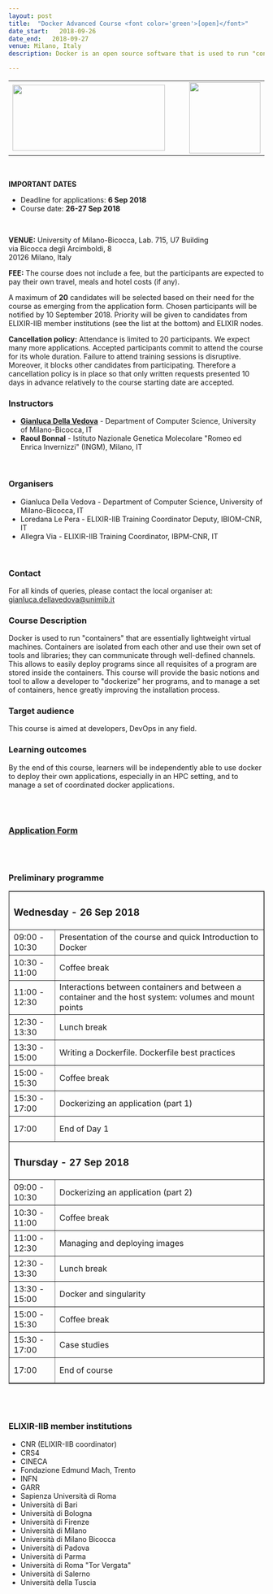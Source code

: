 ```yaml
---
layout: post
title:  "Docker Advanced Course <font color='green'>[open]</font>"
date_start:   2018-09-26
date_end:   2018-09-27
venue: Milano, Italy
description: Docker is an open source software that is used to run "containers" that are essentially lightweight virtual machines. Containers are isolated from each other and use their own set of tools and libraries; they can communicate through well-defined channels. This allows to easily deploy programs since all requisites of a program are stored inside the containers. This course will provide the basic notions and tool to allow a developer to "dockerize" her programs, and to manage a set of containers, hence greatly improving the installation process.

---
```


<table border="0">
<tr>
	<td><a href="https://elixir-iib-training.github.io/website/"><img src="../../../img/logo_iib.png" height="130" width="300"></a>
	</td>
	<td width="50"></td>
	<td><a href="https://www.unimib.it/"><img src="../../../img/Logo_unimilano_bicocca.png" height="140" width="140"></a>
	</td>
</tr>
</table>
<br>

**IMPORTANT DATES** 
- Deadline for applications: **6 Sep 2018**
- Course date: **26-27 Sep 2018**
<br>


**VENUE:**
University of Milano-Bicocca, Lab. 715, U7 Building<br> 
via Bicocca degli Arcimboldi, 8<br> 
20126 Milano, Italy
<br>


**FEE:** 
The course does not include a fee, but the participants are expected to pay their own travel, meals and hotel costs (if any).


A maximum of **20** candidates will be selected based on their need for the course as emerging from the application form. Chosen participants will be notified by 10 September 2018. Priority will be given to candidates from ELIXIR-IIB member institutions (see the list at the bottom) and ELIXIR nodes. 

**Cancellation policy:** Attendance is limited to 20 participants. We expect many more applications. Accepted participants commit to attend the course for its whole duration. Failure to attend training sessions is disruptive. Moreover, it blocks other candidates from participating. Therefore a cancellation policy is in place so that only written requests presented 10 days in advance relatively to the course starting date are accepted.
<br>


### Instructors
- [**Gianluca Della Vedova**](http://gianluca.dellavedova.org/) - Department of Computer Science, University of Milano-Bicocca, IT
- **Raoul Bonnal** -  Istituto Nazionale Genetica Molecolare "Romeo ed Enrica Invernizzi"​ (INGM), Milano, IT
<br>


### Organisers
- Gianluca Della Vedova - Department of Computer Science, University of Milano-Bicocca, IT
- Loredana Le Pera - ELIXIR-IIB Training Coordinator Deputy, IBIOM-CNR, IT
- Allegra Via - ELIXIR-IIB Training Coordinator, IBPM-CNR, IT
<br>


### Contact
For all kinds of queries, please contact the local organiser at: <gianluca.dellavedova@unimib.it>
<br>


### Course Description
Docker is used to run "containers" that are essentially lightweight virtual machines. Containers are isolated from each other and use their own set of tools and libraries; they can communicate through well-defined channels. This allows to easily deploy programs since all requisites of a program are stored inside the containers.
This course will provide the basic notions and tool to allow a developer to "dockerize" her programs, and to manage a set of containers, hence greatly improving the installation process.
<br>


### Target audience
This course is aimed at developers, DevOps in any field.
<br>


### Learning outcomes
By the end of this course, learners will be independently able to use docker to deploy their own applications, especially in an HPC setting, and to manage a set of coordinated docker applications.


<!-- ### Course prerequisites -->

<br>
<br>


### [Application Form]()
<br>
<br>


### Preliminary programme

<table border="1">
<tr>
   <td colspan="2"><h3>Wednesday - 26 Sep 2018</h3></td>
</tr>
<tr>
   <td height="50">09:00 - 10:30</td>
   <td height="50">Presentation of the course and quick Introduction to Docker</td>
</tr>
<tr>
   <td height="50">10:30 - 11:00</td>
   <td height="50">Coffee break</td>
</tr>
<tr>
   <td height="50">11:00 - 12:30</td>
   <td height="50">Interactions between containers and between a container and the host system: volumes and mount points</td>
</tr>
<tr>
   <td height="50">12:30 - 13:30</td>
   <td height="50">Lunch break </td>
</tr>
<tr>
  <td height="50">13:30 - 15:00</td>
  <td height="50">Writing a Dockerfile. Dockerfile best practices</td>
</tr>
<tr>
   <td height="50">15:00 - 15:30</td>
   <td height="50">Coffee break</td>
</tr>
<tr>
  <td height="50">15:30 - 17:00</td>
  <td height="50">Dockerizing an application (part 1)</td>
</tr>
<tr>
  <td height="50">17:00</td>
  <td height="50">End of Day 1</td>
</tr>
<tr>
   <td colspan="2"><h3>Thursday - 27 Sep 2018</h3></td>
</tr>
<tr>
 <td height="50">09:00 - 10:30</td>
 <td height="50">Dockerizing an application (part 2)</td>
</tr>
<tr>
   <td height="50">10:30 - 11:00</td>
   <td height="50">Coffee break</td>
</tr>
<tr>
   <td height="50">11:00 - 12:30</td>
   <td height="50">Managing and deploying images</td>
</tr>
<tr>
   <td height="50">12:30 - 13:30</td>
   <td height="50">Lunch break </td>
</tr>
<tr>
  <td height="50">13:30 - 15:00</td>
  <td height="50">Docker and singularity</td>
</tr>
<tr>
   <td height="50">15:00 - 15:30</td>
   <td height="50">Coffee break</td>
</tr>
<tr>
  <td height="50">15:30 - 17:00</td>
  <td height="50">Case studies</td>
</tr>
<tr>
  <td height="50">17:00</td>
  <td height="50">End of course</td>
</tr>
</table>


<br>
<br>

<h3>ELIXIR-IIB member institutions</h3>
<ul>
   <li> CNR (ELIXIR-IIB coordinator)</li>
   <li> CRS4</li>
   <li> CINECA</li>
   <li> Fondazione Edmund Mach, Trento</li>
   <li> INFN</li>
   <li> GARR</li>
   <li> Sapienza Università di Roma</li>
   <li> Università di Bari</li>
   <li> Università di Bologna</li>
   <li> Università di Firenze</li>
   <li> Università di Milano</li>
   <li> Università di Milano Bicocca</li>
   <li> Università di Padova</li>
   <li> Università di Parma</li>
   <li> Università di Roma "Tor Vergata"</li>
   <li> Università di Salerno</li>
   <li> Università della Tuscia </li>
</ul>

